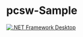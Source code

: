 # pcsw-Sample
[![.NET Framework Desktop](https://github.com/AbinashTech/pcsw-Sample/actions/workflows/dotnet.yml/badge.svg)](https://github.com/AbinashTech/pcsw-Sample/actions/workflows/dotnet.yml)
